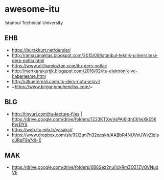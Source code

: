 # awesome-itu
Istanbul Technical University
## EHB
- https://burakkurt.net/dersler/
- http://ramazanaktas.blogspot.com/2015/09/istanbul-teknik-universitesi-ders-notlar.html
- https://www.aliilhamioztan.com/itu-ders-notlari
- http://mertkarakurtjk.blogspot.com/2018/02/itu-elektronik-ve-haberlesme.html
- http://utkuemreali.com/itu-ders-notu-arsivi/
- ~https://www.birgaripmuhendiss.com/~

## BLG
- http://tinyurl.com/itu-lecture-files | https://drive.google.com/drive/folders/1Z23KTXwVsPAl6IdnCIi1wXkE56PyrDYS
- https://web.itu.edu.tr/yasakci/
- https://www.dropbox.com/sh/92i2tm7h32qeskh/AABbR4NUVoUWvZjdIsdJRpF9a?dl=0

## MAK
- https://drive.google.com/drive/folders/0B8Sez2nul1ckRmZOZ1ZVQVNudVE
